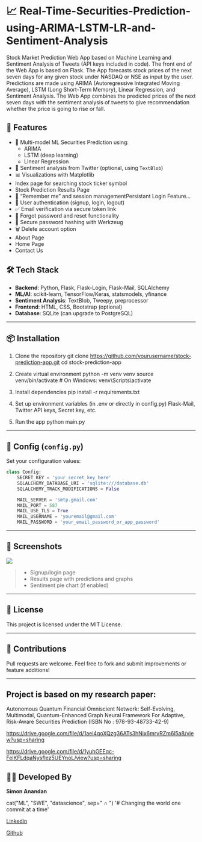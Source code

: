 # 📈 Real-Time-Securities-Prediction-using-ARIMA-LSTM-LR-and-Sentiment-Analysis

Stock Market Prediction Web App based on Machine Learning and Sentiment Analysis of Tweets (API keys included in code). The front end of the Web App is based on Flask. The App forecasts stock prices of the next seven days for any given stock under NASDAQ or NSE as input by the user. Predictions are made using ARIMA (Autoregressive Integrated Moving Average), LSTM (Long Short-Term Memory), Linear Regression, and Sentiment Analysis. The Web App combines the predicted prices of the next seven days with the sentiment analysis of tweets to give recommendation whether the price is going to rise or fall.

## 🌟 Features

- 🧠 Multi-model ML Securities Prediction using:
  - ARIMA
  - LSTM (deep learning)
  - Linear Regression
- 💬 Sentiment analysis from Twitter (optional, using `TextBlob`)
- 📊 Visualizations with Matplotlib
- Index page for searching stock ticker symbol
- Stock Prediction Results Page
- 🍪 “Remember me” and session managementPersistant Login Feature... 
- 🔐 User authentication (signup, login, logout)
- ✅ Email verification via secure token link
- 📩 Forgot password and reset functionality
- 🧹 Secure password hashing with Werkzeug
- 🗑️ Delete account option
- About Page
- Home Page
- Contact Us

## 🛠 Tech Stack

- **Backend**: Python, Flask, Flask-Login, Flask-Mail, SQLAlchemy
- **ML/AI**: scikit-learn, TensorFlow/Keras, statsmodels, yfinance
- **Sentiment Analysis**: TextBlob, Tweepy, preprocessor
- **Frontend**: HTML, CSS, Bootstrap (optional)
- **Database**: SQLite (can upgrade to PostgreSQL)

---

## 📦 Installation

1. Clone the repository
git clone https://github.com/yourusername/stock-prediction-app.git
cd stock-prediction-app

2. Create virtual environment
python -m venv venv
source venv/bin/activate   # On Windows: venv\Scripts\activate

3. Install dependencies
pip install -r requirements.txt

4. Set up environment variables (in .env or directly in config.py)
Flask-Mail, Twitter API keys, Secret key, etc.

5. Run the app
python main.py

---------------

## 🔐 Config (`config.py`)

Set your configuration values:

```python
class Config:
    SECRET_KEY = 'your_secret_key_here'
    SQLALCHEMY_DATABASE_URI = 'sqlite:///database.db'
    SQLALCHEMY_TRACK_MODIFICATIONS = False

    MAIL_SERVER = 'smtp.gmail.com'
    MAIL_PORT = 587
    MAIL_USE_TLS = True
    MAIL_USERNAME = 'youremail@gmail.com'
    MAIL_PASSWORD = 'your_email_password_or_app_password'
```
---
## 📸 Screenshots

<img src='Predict-search.png'>

> - Signup/login page
> - Results page with predictions and graphs
> - Sentiment pie chart (if enabled)

---

## 📄 License

This project is licensed under the MIT License.

---

## 🤝 Contributions

Pull requests are welcome. Feel free to fork and submit improvements or feature additions!

---



## Project is based on my research paper:

Autonomous Quantum Financial Omniscient Network: Self-Evolving, Multimodal, Quantum-Enhanced Graph Neural Framework For Adaptive, Risk-Aware Securities Prediction 
(ISBN No : 978-93-48733-42-9)

https://drive.google.com/file/d/1aei4qoXQzg36ATs3hNix6mrvRZm6l5a8/view?usp=sharing

https://drive.google.com/file/d/1yuhGEEqc-FelKFLdqaNysflez5UEYnoL/view?usp=sharing


## 🧑‍💻 Developed By

**Simon Anandan** 

cat("ML", "SWE", "datascience", sep=" ∩ ")
'# Changing the world one commit at a time'

[Linkedin](https://www.linkedin.com/in/simon-anandan/)

[Github](https://github.com/EricMaxwellnetizen?tab=repositories)





